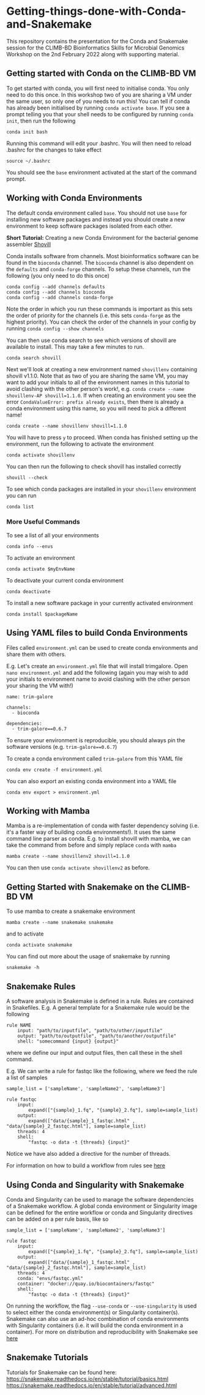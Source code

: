# Getting-things-done-with-Conda-and-Snakemake
This repository contains the presentation for the Conda and Snakemake session for the CLIMB-BD Bioinformatics Skills for Microbial Genomics Workshop on the 2nd February 2022 along with supporting material.

## Getting started with Conda on the CLIMB-BD VM
To get started with conda, you will first need to initialise conda. You only need to do this once. In this workshop two of you are sharing a VM under the same user, so only one of you needs to run this! You can tell if conda has already been initialised by running `conda activate base`. If you see a prompt telling you that your shell needs to be configured by running `conda init`, then run the following
```
conda init bash
```
Running this command will edit your .bashrc. You will then need to reload .bashrc for the changes to take effect
```
source ~/.bashrc
```
You should see the `base` environment activated at the start of the command prompt.

## Working with Conda Environments
The default conda environment called `base`. You should not use `base` for installing new software packages and instead you should create a new environment to keep software packages isolated from each other.

**Short Tutorial:** Creating a new Conda Environment for the bacterial genome assembler [Shovill](https://github.com/tseemann/shovill)

Conda installs software from channels. Most bioinformatics software can be found in the `bioconda` channel. The `bioconda` channel is also dependent on the `defaults` and `conda-forge` channels. To setup these channels, run the following (you only need to do this once)
```
conda config --add channels defaults
conda config --add channels bioconda
conda config --add channels conda-forge
```
Note the order in which you run these commands is important as this sets the order of priority for the channels (i.e. this sets `conda-forge` as the highest priority). You can check the order of the channels in your config by running `conda config --show channels`

You can then use conda search to see which versions of shovill are available to install. This may take a few minutes to run.
```
conda search shovill
```
Next we'll look at creating a new environment named `shovillenv` containing shovill v1.1.0. Note that as two of you are sharing the same VM, you may want to add your initials to all of the environment names in this tutorial to avoid clashing with the other person's work!, e.g. `conda create --name shovillenv-AP shovill=1.1.0`. If when creating an environment you see the error `CondaValueError: prefix already exists`, then there is already a conda environment using this name, so you will need to pick a different name!

```
conda create --name shovillenv shovill=1.1.0
```
You will have to press `y` to proceed. When conda has finished setting up the environment, run the following to activate the environment
```
conda activate shovillenv
```
You can then run the following to check shovill has installed correctly
```
shovill --check
```
To see which conda packages are installed in your `shovillenv` environment you can run
```
conda list
```

### More Useful Commands
To see a list of all your environments
```
conda info --envs
```
To activate an environment
```
conda activate $myEnvName
```
To deactivate your current conda environment
```
conda deactivate
```
To install a new software package in your currently activated environment
```
conda install $packageName
```

## Using YAML files to build Conda Environments
Files called `environment.yml` can be used to create conda environments and share them with others.

E.g. Let's create an `environment.yml` file that will install trimgalore. Open `nano environment.yml` and add the following (again you may wish to add your initials to environment name to avoid clashing with the other person your sharing the VM with!)
```
name: trim-galore

channels:
  - bioconda

dependencies:
  - trim-galore==0.6.7
```
To ensure your environment is reproducible, you should always pin the software versions (e.g. `trim-galore==0.6.7`)

To create a conda environment called `trim-galore` from this YAML file
```
conda env create -f environment.yml
```
You can also export an existing conda environment into a YAML file
```
conda env export > environment.yml
```

## Working with Mamba
Mamba is a re-implementation of conda with faster dependency solving (i.e. it's a faster way of building conda environments!). It uses the same command line parser as conda. E.g. to install shovill with mamba, we can take the command from before and simply replace `conda` with `mamba`
```
mamba create --name shovillenv2 shovill=1.1.0
```
You can then use `conda activate shovillenv2` as before.

## Getting Started with Snakemake on the CLIMB-BD VM
To use mamba to create a snakemake environment
```
mamba create --name snakemake snakemake
```
and to activate
```
conda activate snakemake
```
You can find out more about the usage of snakemake by running
```
snakemake -h
```

## Snakemake Rules
A software analysis in Snakemake is defined in a rule. Rules are contained in Snakefiles. E.g. A general template for a Snakemake rule would be the following
```
rule NAME
    input: "path/to/inputfile", "path/to/other/inputfile"
    output: "path/to/outputfile", "path/to/another/outputfile"
    shell: "somecommand {input} {output}"
```
where we define our input and output files, then call these in the shell command.

E.g.  We can write a rule for fastqc like the following, where we feed the rule a list of samples
```
sample_list = ['sampleName', 'sampleName2', 'sampleName3']

rule fastqc
    input:
        expand(["{sample}_1.fq", "{sample}_2.fq"], sample=sample_list)
    output:
        expand(["data/{sample}_1_fastqc.html" , "data/{sample}_2_fastqc.html"], sample=sample_list)
    threads: 4
    shell:
        "fastqc -o data -t {threads} {input}"
```
Notice we have also added a directive for the number of threads.

For information on how to build a workflow from rules see [here](https://snakemake.readthedocs.io/en/stable/snakefiles/rules.html)

## Using Conda and Singularity with Snakemake
Conda and Singularity can be used to manage the software dependencies of a Snakemake workflow. A global conda environment or Singularity image can be defined for the entire workflow or conda and Singularity directives can be added on a per rule basis, like so
```
sample_list = ['sampleName', 'sampleName2', 'sampleName3']

rule fastqc
    input:
        expand(["{sample}_1.fq", "{sample}_2.fq"], sample=sample_list)
    output:
        expand(["data/{sample}_1_fastqc.html" , "data/{sample}_2_fastqc.html"], sample=sample_list)
    threads: 4
    conda: "envs/fastqc.yml"
    container: "docker://quay.io/biocontainers/fastqc"
    shell:
        "fastqc -o data -t {threads} {input}"
``` 
On running the workflow, the flag `--use-conda` or `--use-singularity` is used to select either the conda environment(s) or Singularity container(s). Snakemake can also use an ad-hoc combination of conda environments with Singularity containers (i.e. it will build the conda environment in a container). For more on distribution and reproducibility with Snakemake see [here](https://snakemake.readthedocs.io/en/stable/snakefiles/deployment.html)


## Snakemake Tutorials
Tutorials for Snakemake can be found here: <br />
https://snakemake.readthedocs.io/en/stable/tutorial/basics.html <br />
https://snakemake.readthedocs.io/en/stable/tutorial/advanced.html


